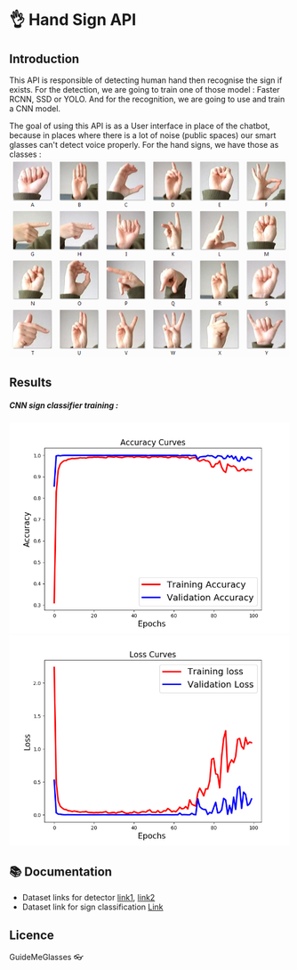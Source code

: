 # :ok_hand: Hand Sign API

## Introduction
This API is responsible of detecting human hand then recognise the sign if exists.
For the detection, we are going to train one of those model : Faster RCNN, SSD or YOLO.
And for the recognition, we are going to use and train a CNN model.

The goal of using this API is as a User interface in place of the chatbot, because in places 
where there is a lot of noise (public spaces) our smart glasses can't detect voice properly.
For the hand signs, we have those as classes :
![accuracy](images/amer_sign2.png)

## Results
##### CNN sign classifier training :
![accuracy](images/accuracy.png) ![accuracy](images/loss.png)


## :books: Documentation
- Dataset links for detector [link1](http://vision.soic.indiana.edu/projects/egohands/), [link2](https://sites.google.com/view/11khands)
- Dataset link for sign classification [Link](https://www.kaggle.com/datamunge/sign-language-mnist)
## Licence
GuideMeGlasses
:eyeglasses: